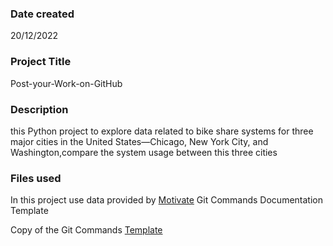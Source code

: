 

### Date created
20/12/2022

### Project Title
Post-your-Work-on-GitHub


### Description
this Python project  to explore data related to bike share systems for three major cities in the United States—Chicago, New York City, and Washington,compare the system usage between  this three cities


### Files used
In this project use data provided by [Motivate](https://motivateco.com/)
 Git Commands Documentation Template

Copy of the Git Commands 
[Template](https://docs.google.com/document/d/1DoNBEQJyGHi0qAWpMpQM9lU9_VKh8ubdOY2BmKdvZcc/copy)



